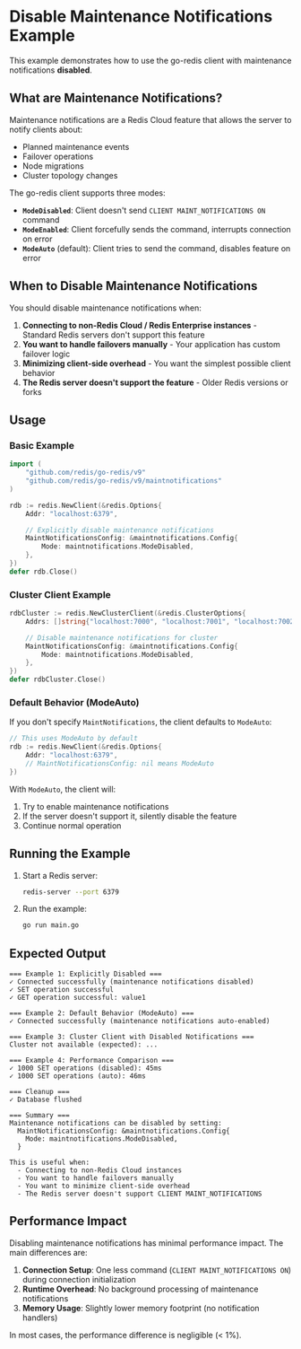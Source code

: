 # Disable Maintenance Notifications Example

This example demonstrates how to use the go-redis client with maintenance notifications **disabled**.

## What are Maintenance Notifications?

Maintenance notifications are a Redis Cloud feature that allows the server to notify clients about:
- Planned maintenance events
- Failover operations
- Node migrations
- Cluster topology changes

The go-redis client supports three modes:
- **`ModeDisabled`**: Client doesn't send `CLIENT MAINT_NOTIFICATIONS ON` command
- **`ModeEnabled`**: Client forcefully sends the command, interrupts connection on error
- **`ModeAuto`** (default): Client tries to send the command, disables feature on error

## When to Disable Maintenance Notifications

You should disable maintenance notifications when:

1. **Connecting to non-Redis Cloud / Redis Enterprise instances** - Standard Redis servers don't support this feature
2. **You want to handle failovers manually** - Your application has custom failover logic
3. **Minimizing client-side overhead** - You want the simplest possible client behavior
4. **The Redis server doesn't support the feature** - Older Redis versions or forks

## Usage

### Basic Example

```go
import (
    "github.com/redis/go-redis/v9"
    "github.com/redis/go-redis/v9/maintnotifications"
)

rdb := redis.NewClient(&redis.Options{
    Addr: "localhost:6379",

    // Explicitly disable maintenance notifications
    MaintNotificationsConfig: &maintnotifications.Config{
        Mode: maintnotifications.ModeDisabled,
    },
})
defer rdb.Close()
```

### Cluster Client Example

```go
rdbCluster := redis.NewClusterClient(&redis.ClusterOptions{
    Addrs: []string{"localhost:7000", "localhost:7001", "localhost:7002"},

    // Disable maintenance notifications for cluster
    MaintNotificationsConfig: &maintnotifications.Config{
        Mode: maintnotifications.ModeDisabled,
    },
})
defer rdbCluster.Close()
```

### Default Behavior (ModeAuto)

If you don't specify `MaintNotifications`, the client defaults to `ModeAuto`:

```go
// This uses ModeAuto by default
rdb := redis.NewClient(&redis.Options{
    Addr: "localhost:6379",
    // MaintNotificationsConfig: nil means ModeAuto
})
```

With `ModeAuto`, the client will:
1. Try to enable maintenance notifications
2. If the server doesn't support it, silently disable the feature
3. Continue normal operation

## Running the Example

1. Start a Redis server:
   ```bash
   redis-server --port 6379
   ```

2. Run the example:
   ```bash
   go run main.go
   ```

## Expected Output

```
=== Example 1: Explicitly Disabled ===
✓ Connected successfully (maintenance notifications disabled)
✓ SET operation successful
✓ GET operation successful: value1

=== Example 2: Default Behavior (ModeAuto) ===
✓ Connected successfully (maintenance notifications auto-enabled)

=== Example 3: Cluster Client with Disabled Notifications ===
Cluster not available (expected): ...

=== Example 4: Performance Comparison ===
✓ 1000 SET operations (disabled): 45ms
✓ 1000 SET operations (auto): 46ms

=== Cleanup ===
✓ Database flushed

=== Summary ===
Maintenance notifications can be disabled by setting:
  MaintNotificationsConfig: &maintnotifications.Config{
    Mode: maintnotifications.ModeDisabled,
  }

This is useful when:
  - Connecting to non-Redis Cloud instances
  - You want to handle failovers manually
  - You want to minimize client-side overhead
  - The Redis server doesn't support CLIENT MAINT_NOTIFICATIONS
```

## Performance Impact

Disabling maintenance notifications has minimal performance impact. The main differences are:

1. **Connection Setup**: One less command (`CLIENT MAINT_NOTIFICATIONS ON`) during connection initialization
2. **Runtime Overhead**: No background processing of maintenance notifications
3. **Memory Usage**: Slightly lower memory footprint (no notification handlers)

In most cases, the performance difference is negligible (< 1%).